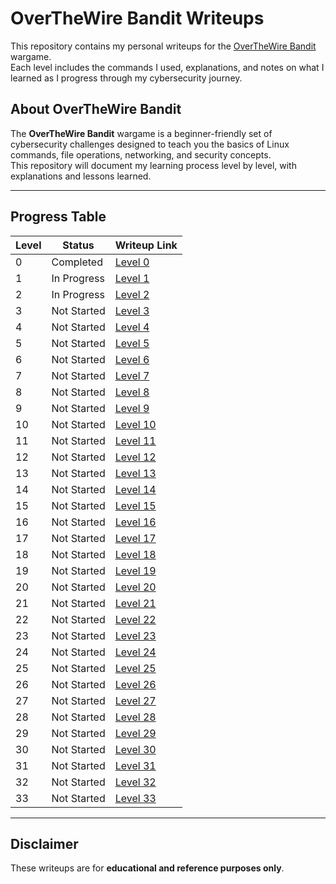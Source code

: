 # OverTheWire Bandit Writeups

This repository contains my personal writeups for the [OverTheWire Bandit](https://overthewire.org/wargames/bandit/) wargame.  
Each level includes the commands I used, explanations, and notes on what I learned as I progress through my cybersecurity journey.

## About OverTheWire Bandit
The **OverTheWire Bandit** wargame is a beginner-friendly set of cybersecurity challenges designed to teach you the basics of Linux commands, file operations, networking, and security concepts.  
This repository will document my learning process level by level, with explanations and lessons learned.

---

## Progress Table
| Level | Status         | Writeup Link                |
|-------|----------------|-----------------------------|
| 0     | Completed      | [Level 0](./Level-00)       |
| 1     | In Progress     | [Level 1](./Level-01)       |
| 2     | In Progress     | [Level 2](./Level-02)       |
| 3     | Not Started     | [Level 3](./Level-03)       |
| 4     | Not Started     | [Level 4](./Level-04)       |
| 5     | Not Started     | [Level 5](./Level-05)       |
| 6     | Not Started     | [Level 6](./Level-06)       |
| 7     | Not Started     | [Level 7](./Level-07)       |
| 8     | Not Started     | [Level 8](./Level-08)       |
| 9     | Not Started     | [Level 9](./Level-09)       |
| 10    | Not Started     | [Level 10](./Level-10)      |
| 11    | Not Started     | [Level 11](./Level-11)      |
| 12    | Not Started     | [Level 12](./Level-12)      |
| 13    | Not Started     | [Level 13](./Level-13)      |
| 14    | Not Started     | [Level 14](./Level-14)      |
| 15    | Not Started     | [Level 15](./Level-15)      |
| 16    | Not Started     | [Level 16](./Level-16)      |
| 17    | Not Started     | [Level 17](./Level-17)      |
| 18    | Not Started     | [Level 18](./Level-18)      |
| 19    | Not Started     | [Level 19](./Level-19)      |
| 20    | Not Started     | [Level 20](./Level-20)      |
| 21    | Not Started     | [Level 21](./Level-21)      |
| 22    | Not Started     | [Level 22](./Level-22)      |
| 23    | Not Started     | [Level 23](./Level-23)      |
| 24    | Not Started     | [Level 24](./Level-24)      |
| 25    | Not Started     | [Level 25](./Level-25)      |
| 26    | Not Started     | [Level 26](./Level-26)      |
| 27    | Not Started     | [Level 27](./Level-27)      |
| 28    | Not Started     | [Level 28](./Level-28)      |
| 29    | Not Started     | [Level 29](./Level-29)      |
| 30    | Not Started     | [Level 30](./Level-30)      |
| 31    | Not Started     | [Level 31](./Level-31)      |
| 32    | Not Started     | [Level 32](./Level-32)      |
| 33    | Not Started     | [Level 33](./Level-33)      |

---

## Disclaimer
These writeups are for **educational and reference purposes only**.  
